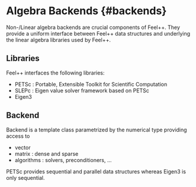 # Algebra Backends {#backends}

Non-/Linear algebra backends are crucial components of Feel++. They provide a uniform interface between Feel++ data structures and underlying the linear algebra libraries used by Feel++.

## Libraries 

Feel++ interfaces the following libraries:
 - PETSc : Portable, Extensible Toolkit for
Scientific Computation
 - SLEPc : Eigen value solver framework based on PETSc
 - Eigen3

## Backend

Backend is a template class parametrized by the numerical type providing access to
 - vector
 - matrix : dense and sparse
 - algorithms : solvers, preconditioners, ...

PETSc provides sequential and parallel data structures
whereas Eigen3 is only sequential.


